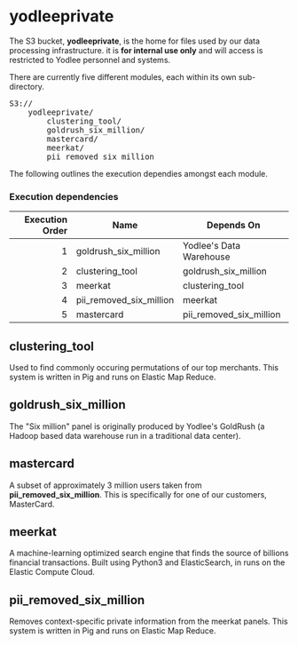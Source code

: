 yodleeprivate
=============
The S3 bucket, **yodleeprivate**, is the home for files used by our data processing infrastructure.
it is **for internal use only** and will access is restricted to Yodlee personnel and systems.

There are currently five different modules, each within its own sub-directory.
<pre>
S3://
	yodleeprivate/
		clustering_tool/
		goldrush_six_million/
		mastercard/
		meerkat/
		pii_removed_six_million
</pre>

The following outlines the execution dependies amongst each module.
### Execution dependencies
| Execution Order | Name                    | Depends On              |
| --------------: | ----------------------- | ----------------------- |
|               1 | goldrush_six_million    | Yodlee's Data Warehouse |
|               2 | clustering_tool         | goldrush_six_million    |
|               3 | meerkat                 | clustering_tool         |
|               4 | pii_removed_six_million | meerkat                 |
|               5 | mastercard              | pii_removed_six_million |

## clustering_tool

Used to find commonly occuring permutations of our top merchants.  This system is written in Pig and runs on Elastic Map Reduce.

## goldrush_six_million

The "Six million" panel is originally produced by Yodlee's GoldRush (a Hadoop based data warehouse run in a traditional data center).

## mastercard
A subset of approximately 3 million users taken from **pii_removed_six_million**.  This is specifically for one of our customers, MasterCard.

## meerkat

A machine-learning optimized search engine that finds the source of billions financial transactions.  Built using Python3 and ElasticSearch, in runs on the Elastic Compute Cloud.

## pii_removed_six_million

Removes context-specific private information from the meerkat panels.  This system is written in Pig and runs on Elastic Map Reduce.

